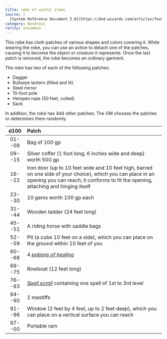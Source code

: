 ```yaml
---
title: robe of useful items
source: |
  [System Reference Document 5.0](https://dnd.wizards.com/articles/features/systems-reference-document-srd)
category: Wondrous
rarity: uncommon
---
```


This robe has cloth patches of various shapes and colors covering it. While wearing the robe, you can use an action to detach one of the patches, causing it to become the object or creature it represents. Once the last patch is removed, the robe becomes an ordinary garment.

The robe has two of each of the following patches:

- Dagger
- Bullseye lantern (filled and lit)
- Steel mirror
- 10-foot pole
- Hempen rope (50 feet, coiled)
- Sack

In addition, the robe has 4d4 other patches. The GM chooses the patches or determines them randomly.

|  d100  | Patch                                                                                                                                                                                             |
|:------:|:--------------------------------------------------------------------------------------------------------------------------------------------------------------------------------------------------|
| 01--08 | Bag of 100 gp                                                                                                                                                                                     |
| 09--15 | Silver coffer (1 foot long, 6 inches wide and deep) worth 500 gp                                                                                                                                  |
| 16--22 | Iron door (up to 10 feet wide and 10 feet high, barred on one side of your choice), which you can place in an opening you can reach; it conforms to fit the opening, attaching and hinging itself |
| 23--30 | 10 gems worth 100 gp each                                                                                                                                                                         |
| 31--44 | Wooden ladder (24 feet long)                                                                                                                                                                      |
| 45--51 | A riding horse with saddle bags                                                                                                                                                                   |
| 52--59 | Pit (a cube 10 feet on a side), which you can place on the ground within 10 feet of you                                                                                                           |
| 60--68 | 4 [*potions of healing*](/magic-items/potion-of-healing/)                                                                                                                                         |
| 69--75 | Rowboat (12 feet long)                                                                                                                                                                            |
| 76--83 | [*Spell scroll*](/magic-items/spell-scroll/) containing one spell of 1st to 3rd level                                                                                                             |
| 84--90 | 2 mastiffs                                                                                                                                                                                        |
| 91--96 | Window (2 feet by 4 feet, up to 2 feet deep), which you can place on a vertical surface you can reach                                                                                             |
| 97--00 | Portable ram                                                                                                                                                                                      |
